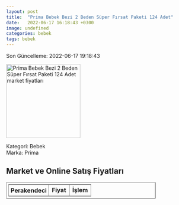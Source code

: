 ```yaml
---
layout: post
title:  "Prima Bebek Bezi 2 Beden Süper Fırsat Paketi 124 Adet"
date:   2022-06-17 16:18:43 +0300
image: undefined
categories: bebek
tags: bebek
---
```


Son Güncelleme: 2022-06-17 19:18:43

<img src="undefined" width="200" alt="Prima Bebek Bezi 2 Beden Süper Fırsat Paketi 124 Adet market fiyatları" />

Kategori: Bebek
<br />
Marka: Prima

<h2>Market ve Online Satış Fiyatları</h2>

<table border="1" style="padding: 5px;width:80%;">
  <tr>
    <td style="padding: 5px;"><strong>Perakendeci</strong></td>
    <td><strong>Fiyat</strong></td>
    <td><strong>İşlem</strong></td>
  </tr>
  
</table>
